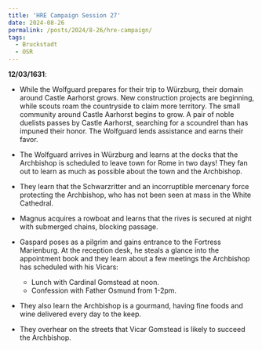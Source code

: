 ```yaml
---
title: 'HRE Campaign Session 27'
date: 2024-08-26
permalink: /posts/2024/8-26/hre-campaign/
tags:
  - Bruckstadt
  - OSR
---
```



**12/03/1631**:

- While the Wolfguard prepares for their trip to Würzburg, their domain around Castle Aarhorst grows. New construction projects are beginning, while scouts roam the countryside to claim more territory. The small community around Castle Aarhorst begins to grow. A pair of noble duelists passes by Castle Aarhorst, searching for a scoundrel than has impuned their honor. The Wolfguard lends assistance and earns their favor.

- The Wolfguard arrives in Würzburg and learns at the docks that the Archbishop is scheduled to leave town for Rome in two days! They fan out to learn as much as possible about the town and the Archbishop.

- They learn that the Schwarzritter and an incorruptible mercenary force protecting the Archbishop, who has not been seen at mass in the White Cathedral.

- Magnus acquires a rowboat and learns that the rives is secured at night with submerged chains, blocking passage.

- Gaspard poses as a pilgrim and gains entrance to the Fortress Marienburg. At the reception desk, he steals a glance into the appointment book and they learn about a few meetings the Archbishop has scheduled with his Vicars:

  - Lunch with Cardinal Gomstead at noon.
  - Confession with Father Osmund from 1-2pm.

- They also learn the Archbishop is a gourmand, having fine foods and wine delivered every day to the keep.

- They overhear on the streets that Vicar Gomstead is likely to succeed the Archbishop.

